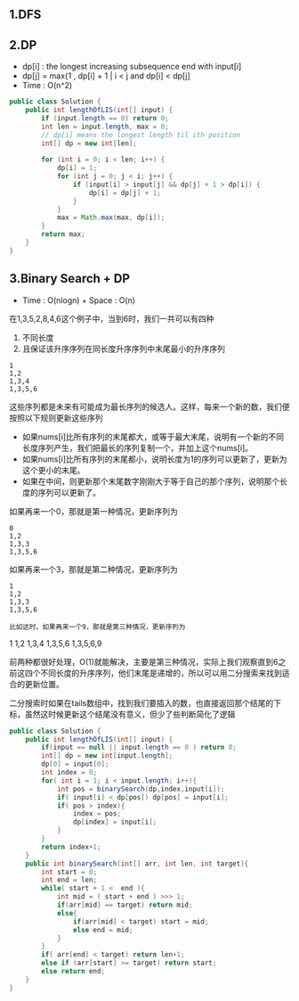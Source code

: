 ## 1.DFS

## 2.DP
* dp[i] : the longest increasing subsequence end with input[i]
* dp[j] = max{1 , dp[i] + 1 | i < j and dp[i] < dp[j]
* Time : O(n^2)

```java
public class Solution {
    public int lengthOfLIS(int[] input) {
        if (input.length == 0) return 0;
        int len = input.length, max = 0;
        // dp[i] means the longest length til ith position
        int[] dp = new int[len];
        
        for (int i = 0; i < len; i++) {
            dp[i] = 1;
            for (int j = 0; j < i; j++) {
                if (input[i] > input[j] && dp[j] + 1 > dp[i]) {
                    dp[i] = dp[j] + 1;
                }
            }
            max = Math.max(max, dp[i]);
        }
        return max;
    }
}

```


## 3.Binary Search + DP
* Time : O(nlogn) + Space : O(n)

在1,3,5,2,8,4,6这个例子中，当到6时，我们一共可以有四种

1. 不同长度
2. 且保证该升序序列在同长度升序序列中末尾最小的升序序列

```
1
1,2
1,3,4
1,3,5,6
```
这些序列都是未来有可能成为最长序列的候选人。这样，每来一个新的数，我们便按照以下规则更新这些序列

* 如果nums[i]比所有序列的末尾都大，或等于最大末尾，说明有一个新的不同长度序列产生，我们把最长的序列复制一个，并加上这个nums[i]。
* 如果nums[i]比所有序列的末尾都小，说明长度为1的序列可以更新了，更新为这个更小的末尾。
* 如果在中间，则更新那个末尾数字刚刚大于等于自己的那个序列，说明那个长度的序列可以更新了。

如果再来一个0，那就是第一种情况，更新序列为

```
0
1,2
1,3,3
1,3,5,6

```
如果再来一个3，那就是第二种情况，更新序列为

```
1
1,2
1,3,3
1,3,5,6
```

```
比如这时，如果再来一个9，那就是第三种情况，更新序列为

```
1
1,2
1,3,4
1,3,5,6
1,3,5,6,9


前两种都很好处理，O(1)就能解决，主要是第三种情况，实际上我们观察直到6之前这四个不同长度的升序序列，他们末尾是递增的，所以可以用二分搜索来找到适合的更新位置。

二分搜索时如果在tails数组中，找到我们要插入的数，也直接返回那个结尾的下标，虽然这时候更新这个结尾没有意义，但少了些判断简化了逻辑

```java
public class Solution {
    public int lengthOfLIS(int[] input) {
        if(input == null || input.length == 0 ) return 0;
        int[] dp = new int[input.length];
        dp[0] = input[0];
        int index = 0;
        for( int i = 1; i < input.length; i++){
            int pos = binarySearch(dp,index,input[i]);
            if( input[i] < dp[pos]) dp[pos] = input[i];
            if( pos > index){
                index = pos;
                dp[index] = input[i];
            }
        }
        return index+1;
    }
    public int binarySearch(int[] arr, int len, int target){
        int start = 0;
        int end = len;
        while( start + 1 <  end ){
            int mid = ( start + end ) >>> 1;
            if(arr[mid] == target) return mid;
            else{
                if(arr[mid] < target) start = mid;
                else end = mid;
            }
        }
        if( arr[end] < target) return len+1;
        else if (arr[start] >= target) return start;
        else return end;
    }
}
```